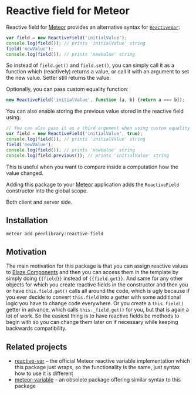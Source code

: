 Reactive field for Meteor
=========================

Reactive field for [Meteor](https://meteor.com/) provides an alternative syntax for
[`ReactiveVar`](http://docs.meteor.com/#/full/reactivevar_pkg):

```javascript
var field = new ReactiveField('initialValue');
console.log(field()); // prints 'initialValue' string
field('newValue');
console.log(field()); // prints 'newValue' string
```

So instead of `field.get()` and `field.set()`, you can simply call it as a function which (reactively) returns a
value, or call it with an argument to set the new value. Setter still returns the value.

Optionally, you can pass custom equality function:

```javascript
new ReactiveField('initialValue', function (a, b) {return a === b});
```

You can also enable storing the previous value stored in the reactive field using:

```javascript
// You can also pass it as a third argument when using custom equality function
var field = new ReactiveField('initialValue', true);
console.log(field()); // prints 'initialValue' string
field('newValue');
console.log(field()); // prints 'newValue' string
console.log(field.previous()); // prints 'initialValue' string
```

This is useful when you want to compare inside a computation how the value changed.

Adding this package to your [Meteor](http://www.meteor.com/) application adds the `ReactiveField` constructor into
the global scope.

Both client and server side.

Installation
------------

```
meteor add peerlibrary:reactive-field
```

Motivation
----------

The main motivation for this package is that you can assign reactive values to
[Blaze Components](https://github.com/peerlibrary/meteor-blaze-components) and then you can access them in the template
by simply doing `{{field}}` instead of `{{field.get}}`. And same for any other objects for which you create reactive
fields in the constructor and then you or have `this.field.get()` calls all around the code, which is ugly because if
you ever decide to convert `this.field` into a getter with some additional logic you have to change code everywhere.
Or you create a `this.field()` getter in advance, which calls `this._field.get()` for you, but that is again a lot of
work. So the easiest thing is to have reactive fields be methods to begin with so you can change them later on if
necessary while keeping backwards compatibility.

Related projects
----------------

* [reactive-var](https://atmospherejs.com/meteor/reactive-var) – the official Meteor reactive variable implementation
which this package just wraps, so the functionality is the same, just syntax how to use it is different
* [meteor-variable](https://github.com/awwx/meteor-variable) – an obsolete package offering similar syntax to this
package
